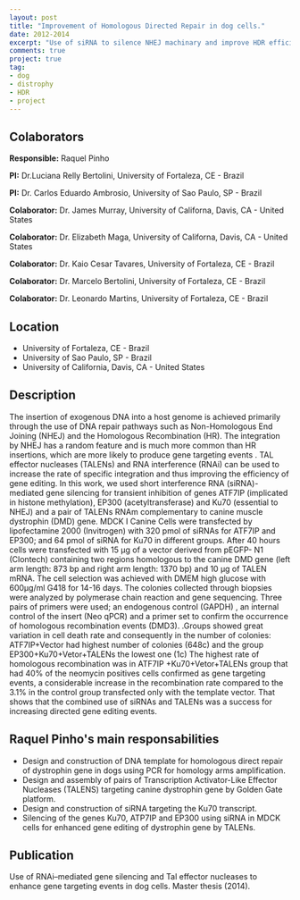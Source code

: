 ```yaml
---
layout: post
title: "Improvement of Homologous Directed Repair in dog cells."
date: 2012-2014
excerpt: "Use of siRNA to silence NHEJ machinary and improve HDR efficiency in dog cells."
comments: true
project: true
tag:
- dog 
- distrophy
- HDR
- project
---
```

  
## Colaborators
  
**Responsible:** Raquel Pinho 

**PI:** Dr.Luciana Relly Bertolini, University of Fortaleza, CE - Brazil

**PI:** Dr. Carlos Eduardo Ambrosio, University of Sao Paulo, SP - Brazil

**Colaborator:** Dr. James Murray, University of Californa, Davis, CA - United States

**Colaborator:** Dr. Elizabeth Maga, University of Californa, Davis, CA - United States

**Colaborator:** Dr. Kaio Cesar Tavares, University of Fortaleza, CE - Brazil

**Colaborator:** Dr. Marcelo Bertolini, University of Fortaleza, CE - Brazil

**Colaborator:** Dr. Leonardo Martins, University of Fortaleza, CE - Brazil

## Location

* University of Fortaleza, CE - Brazil 
* University of Sao Paulo, SP - Brazil
* University of California, Davis, CA - United States

## Description 

The insertion of exogenous DNA into a host genome is achieved primarily through the use of DNA repair pathways such as Non-Homologous End Joining (NHEJ) and the Homologous Recombination (HR). The integration by NHEJ has a random feature and is much more common than HR insertions, which are more likely to produce gene targeting events . TAL effector nucleases (TALENs) and RNA interference (RNAi) can be used to increase the rate of specific integration and thus improving the efficiency of gene editing. In this work,  we used short interference RNA (siRNA)-mediated gene silencing for transient inhibition of genes ATF7IP (implicated in histone methylation), EP300 (acetyltransferase) and Ku70 (essential  to NHEJ)  and a pair of TALENs RNAm complementary to canine muscle dystrophin (DMD) gene. MDCK I Canine Cells were transfected by lipofectamine 2000 (Invitrogen) with 320 pmol of siRNAs for ATF7IP and EP300; and 64 pmol of siRNA for Ku70 in different groups. After 40 hours cells were transfected with 15 µg  of a vector derived from pEGFP- N1 (Clontech) containing two regions homologous to the canine DMD gene (left arm length: 873 bp and right arm length: 1370 bp) and 10 µg of TALEN mRNA. The cell selection was achieved with DMEM high glucose with 600μg/ml G418 for 14-16 days. The colonies collected through biopsies were analyzed by polymerase chain reaction and  gene sequencing. Three pairs of primers were used; an endogenous control (GAPDH) , an internal control of the insert (Neo qPCR) and a primer set  to confirm the occurrence of homologous recombination events (DMD3). .Groups showed great variation in cell death rate and consequently  in the number of colonies:  ATF7IP+Vector had highest number of colonies (648c) and the group EP300+Ku70+Vetor+TALENs the lowest one (1c) The highest rate of homologous recombination was in ATF7IP +Ku70+Vetor+TALENs group that had 40% of the neomycin positives cells confirmed as gene targeting events, a considerable increase in the recombination rate compared to the 3.1% in the control group transfected only with the template vector. That shows that the combined use of siRNAs and TALENs was a success for increasing directed gene editing events.

## Raquel Pinho's main responsabilities

* Design and construction of DNA template for homologous direct repair of
dystrophin gene in dogs using PCR for homology arms amplification.
* Design and assembly of pairs of Transcription Activator-Like Effector Nucleases
(TALENS) targeting canine dystrophin gene by Golden Gate platform.
* Design and construction of siRNA targeting the Ku70 transcript.
* Silencing of the genes Ku70, ATP7IP and EP300 using siRNA in MDCK cells for
enhanced gene editing of dystrophin gene by TALENs.

## Publication

Use of RNAi–mediated gene silencing and Tal effector nucleases to enhance gene targeting events in dog cells. Master thesis (2014).
